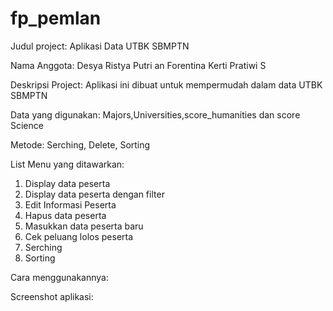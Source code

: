 # fp_pemlan
Judul project: Aplikasi Data UTBK SBMPTN

Nama Anggota: Desya Ristya Putri an Forentina Kerti Pratiwi S

Deskripsi Project: Aplikasi ini dibuat untuk mempermudah dalam data UTBK SBMPTN

Data yang digunakan: Majors,Universities,score_humanities dan score Science

Metode: Serching, Delete, Sorting

List Menu yang ditawarkan: 
  1. Display data peserta
  2. Display data peserta dengan filter
  3. Edit Informasi Peserta
  4. Hapus data peserta
  5. Masukkan data peserta baru
  6. Cek peluang lolos peserta
  7. Serching
  8. Sorting

Cara menggunakannya:

Screenshot aplikasi:
